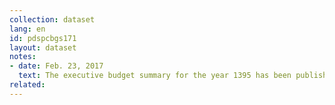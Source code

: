 ```yaml
---
collection: dataset
lang: en
id: pdspcbgs171
layout: dataset
notes: 
- date: Feb. 23, 2017
  text: The executive budget summary for the year 1395 has been published by Iranian Presidential Deputy Strategic Planning and Contorl with ISBN 978-964-179-726-5 (5 volums). Since the link is not availabe at the time of the publication of this dataset, the source is obtained from Iran Open Data archive. <br/><br/> The explanation for (Islamic Republic of Iran Broadcasting) - quantification of the amount (50,359,164) euros of debt payment Islamic Republic of Iran Broadcasting the National Development Fund in the total credits is seen in Table 8 of this Act.
related:
---
```

